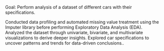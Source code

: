 Goal: Perform analysis of a dataset of different cars with their specifications.

Conducted data profiling and automated missing value treatment using the Imputer library before performing Exploratory Data Analysis (EDA).
Analyzed the dataset through univariate, bivariate, and multivariate visualizations to derive deeper insights.
Explored car specifications to uncover patterns and trends for data-driven conclusions..
